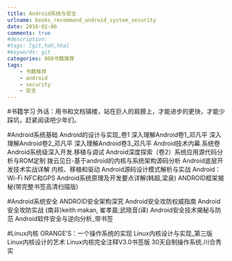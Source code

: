 ```yaml
---
title: Android系统与安全
urlname: books_recommand_android_system_security
date: 2016-02-06
comments: true
#description: 
#tags: [git,hah,hha]
#keywords: git
categories: 000书籍推荐
tags:
    - 书籍推荐
    - android
    - security
    - 安全
---
```


#书籍学习
外话：用书和文档镇楼，站在巨人的肩膀上，才能进步的更快，才能少踩坑，赶紧阅读吧少年们。

#Android系统基础
Android的设计与实现_卷1
深入理解Android卷1_邓凡平
深入理解Android卷2_邓凡平
深入理解Android卷3_邓凡平
Android技术内幕.系统卷
Android系统级深入开发.移植与调试
Android深度探索（卷2）系统应用源代码分析与ROM定制
拨云见日-基于android的内核与系统架构源码分析
Android底层开发技术实战详解 内核、移植和驱动 Android源码设计模式解析与实战
Android：Wi-Fi NFC和GPS
Android系统原理及开发要点详解(韩超,梁泉)
ANDROID框架揭秘(带完整书签高清扫描版)

#Android系统安全
ANDROID安全架构深究
Android安全攻防权威指南
Android安全攻防实战 (南非)keith makan, 崔孝晨;武晓音(译)
Android安全技术揭秘与防范
Android软件安全与逆向分析_带书签

#Linux内核
ORANGE'S：一个操作系统的实现
Linux内核设计与实现_第三版
Linux内核设计的艺术
Linux内核完全注释V3.0书签版
30天自制操作系统.川合秀实
